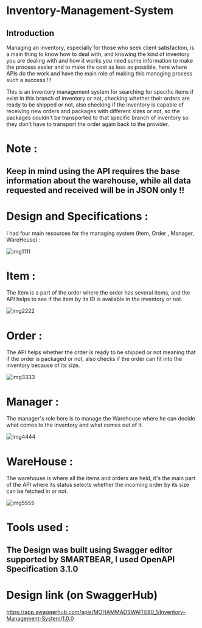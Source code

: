 # Inventory-Management-System

## Introduction
Managing an inventory, especially for those who seek client satisfaction, is a main thing to know how to deal with, and knowing the kind of inventory you are dealing with and how it works you need some information to make the process easier and to make the cost as less as possible, here where APIs do the work and have the main role of making this managing process such a success !!!

This is an inventory management system for searching for specific items if exist in this branch of inventory or not, checking whether their orders are ready to be shipped or not, also checking if the inventory is capable of receiving new orders and packages with different sizes or not, so the packages couldn't be transported to that specific branch of inventory so they don't have to transport the order again back to the provider.

# Note :
## Keep in mind using the API requires the base information about the warehouse, while all data requested and received will be in JSON only !!



# Design and Specifications :

I had four main resources for the managing system (Item, Order , Manager, WareHouse) :


![img1111](https://github.com/kevinhamood/Inventory-Management-System-/assets/54774286/fc9ab23b-7d8e-4b11-a66b-24fd26462756)


# Item :
The Item is a part of the order where the order has several items, and the API helps to see if the item by its ID is available in the inventory or not.

![img2222](https://github.com/kevinhamood/Inventory-Management-System-/assets/54774286/73954657-8ef6-49ea-afac-cffd5e98f7e1)



# Order :

The API helps whether the order is ready to be shipped or not meaning that if the order is packaged or not, also checks if the order can fit into the inventory because of its size.


![img3333](https://github.com/kevinhamood/Inventory-Management-System-/assets/54774286/4d8c2843-607b-42d6-8a45-a5ade3c07366)



# Manager :

The manager's role here is to manage the Warehouse where he can decide what comes to the inventory and what comes out of it.

![img4444](https://github.com/kevinhamood/Inventory-Management-System-/assets/54774286/db56c93d-d5e7-43bc-8996-4b565847cdf6)


# WareHouse :

The warehouse is where all the items and orders are held, it's the main part of the API where its status selects whether the incoming order by its size can be fetched in or not.

![img5555](https://github.com/kevinhamood/Inventory-Management-System-/assets/54774286/dc77803d-8e2e-402d-a817-97a1ac676c20)


# Tools used :
## The Design was built using Swagger editor supported by SMARTBEAR, I used OpenAPI Specification 3.1.0 

# Design link (on SwaggerHub)
https://app.swaggerhub.com/apis/MOHAMMADSWAITE80_1/Inventory-Management-System/1.0.0
